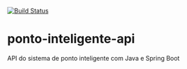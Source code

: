 [![Build Status](https://travis-ci.org/carloslima78/ponto-inteligente-api.svg?branch=master)](https://travis-ci.org/carloslima78/ponto-inteligente-api)

# ponto-inteligente-api
API do sistema de ponto inteligente com Java e Spring Boot
